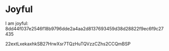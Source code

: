 # Joyful

I am joyful: 8dd44f037e2546f18b9796dde2a4aa2d8137693459d38d28822f9ec6f9c27435


22extLxekaxhkSB27HrwXsr7TQzHuTQVzzCZhs2CCQmBSP